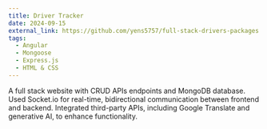 ```yaml
---
title: Driver Tracker
date: 2024-09-15
external_link: https://github.com/yens5757/full-stack-drivers-packages
tags:
  - Angular
  - Mongoose
  - Express.js
  - HTML & CSS
---
```


A full stack website with CRUD APIs endpoints and MongoDB database. Used Socket.io for real-time, bidirectional communication between frontend and backend. Integrated third-party APIs, including Google Translate and generative AI, to enhance functionality.

<!--more-->
